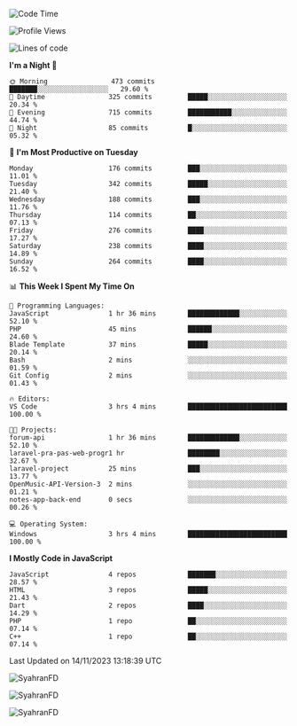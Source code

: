 <!--START_SECTION:waka-->
![Code Time](http://img.shields.io/badge/Code%20Time-5%20hrs%2018%20mins-blue)

![Profile Views](http://img.shields.io/badge/Profile%20Views-93-blue)

![Lines of code](https://img.shields.io/badge/From%20Hello%20World%20I%27ve%20Written-344.9%20thousand%20lines%20of%20code-blue)

**I'm a Night 🦉** 

```text
🌞 Morning                473 commits         ███████░░░░░░░░░░░░░░░░░░   29.60 % 
🌆 Daytime                325 commits         █████░░░░░░░░░░░░░░░░░░░░   20.34 % 
🌃 Evening                715 commits         ███████████░░░░░░░░░░░░░░   44.74 % 
🌙 Night                  85 commits          █░░░░░░░░░░░░░░░░░░░░░░░░   05.32 % 
```
📅 **I'm Most Productive on Tuesday** 

```text
Monday                   176 commits         ███░░░░░░░░░░░░░░░░░░░░░░   11.01 % 
Tuesday                  342 commits         █████░░░░░░░░░░░░░░░░░░░░   21.40 % 
Wednesday                188 commits         ███░░░░░░░░░░░░░░░░░░░░░░   11.76 % 
Thursday                 114 commits         ██░░░░░░░░░░░░░░░░░░░░░░░   07.13 % 
Friday                   276 commits         ████░░░░░░░░░░░░░░░░░░░░░   17.27 % 
Saturday                 238 commits         ████░░░░░░░░░░░░░░░░░░░░░   14.89 % 
Sunday                   264 commits         ████░░░░░░░░░░░░░░░░░░░░░   16.52 % 
```


📊 **This Week I Spent My Time On** 

```text
💬 Programming Languages: 
JavaScript               1 hr 36 mins        █████████████░░░░░░░░░░░░   52.10 % 
PHP                      45 mins             ██████░░░░░░░░░░░░░░░░░░░   24.60 % 
Blade Template           37 mins             █████░░░░░░░░░░░░░░░░░░░░   20.14 % 
Bash                     2 mins              ░░░░░░░░░░░░░░░░░░░░░░░░░   01.59 % 
Git Config               2 mins              ░░░░░░░░░░░░░░░░░░░░░░░░░   01.43 % 

🔥 Editors: 
VS Code                  3 hrs 4 mins        █████████████████████████   100.00 % 

🐱‍💻 Projects: 
forum-api                1 hr 36 mins        █████████████░░░░░░░░░░░░   52.10 % 
laravel-pra-pas-web-progr1 hr                ████████░░░░░░░░░░░░░░░░░   32.67 % 
laravel-project          25 mins             ███░░░░░░░░░░░░░░░░░░░░░░   13.77 % 
OpenMusic-API-Version-3  2 mins              ░░░░░░░░░░░░░░░░░░░░░░░░░   01.21 % 
notes-app-back-end       0 secs              ░░░░░░░░░░░░░░░░░░░░░░░░░   00.26 % 

💻 Operating System: 
Windows                  3 hrs 4 mins        █████████████████████████   100.00 % 
```

**I Mostly Code in JavaScript** 

```text
JavaScript               4 repos             ███████░░░░░░░░░░░░░░░░░░   28.57 % 
HTML                     3 repos             █████░░░░░░░░░░░░░░░░░░░░   21.43 % 
Dart                     2 repos             ████░░░░░░░░░░░░░░░░░░░░░   14.29 % 
PHP                      1 repo              ██░░░░░░░░░░░░░░░░░░░░░░░   07.14 % 
C++                      1 repo              ██░░░░░░░░░░░░░░░░░░░░░░░   07.14 % 
```




 Last Updated on 14/11/2023 13:18:39 UTC
<!--END_SECTION:waka-->

<p align="left">
  <img src="https://github-readme-stats.vercel.app/api/top-langs?username=SyahranFD&layout=donut&hide=C%2B%2B,CMake,css&show_icons=true&locale=en&&theme=blueberry" alt="SyahranFD" />
</p>

<p align="left">
  <img src="https://github-readme-stats.vercel.app/api?username=SyahranFD&show_icons=true&locale=en&theme=blueberry" alt="SyahranFD" />
</p>

<p align="left">
  <img src="https://streak-stats.demolab.com/?user=SyahranFD&theme=blueberry" alt="SyahranFD"/>
</p>
